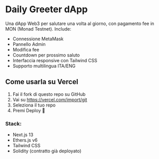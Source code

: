 # Daily Greeter dApp

Una dApp Web3 per salutare una volta al giorno, con pagamento fee in MON (Monad Testnet).
Include:
- Connessione MetaMask
- Pannello Admin
- Modifica fee
- Countdown per prossimo saluto
- Interfaccia responsive con Tailwind CSS
- Supporto multilingua ITA/ENG

## Come usarla su Vercel

1. Fai il fork di questo repo su GitHub
2. Vai su https://vercel.com/import/git
3. Seleziona il tuo repo
4. Premi Deploy 🚀

### Stack:
- Next.js 13
- Ethers.js v6
- Tailwind CSS
- Solidity (contratto già deployato)
